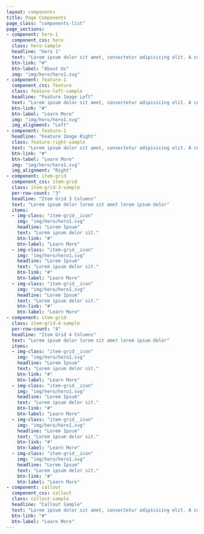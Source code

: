 ```yaml
---
layout: components
title: Page Components
page_class: "components-list"
page_sections:
- component: hero-1
  component_css: hero
  class: hero-sample
  headline: "Hero 1"
  text: "Lorem ipsum dolor sit amet, consectetur adipisicing elit. A cupiditate, incidunt quo pariatur iure minus at suscipit officia velit molestiae, fugit est fuga impedit accusantium architecto eligendi. Explicabo, voluptas, sed."
  btn-link: "#"
  btn-label: "About Us"
  img: "img/hero/hero1.svg"
- component: feature-1
  component_css: feature
  class: feature-left-sample
  headline: "Feature Image Left"
  text: "Lorem ipsum dolor sit amet, consectetur adipisicing elit. A cupiditate, incidunt quo pariatur iure minus at suscipit officia velit molestiae, fugit est fuga impedit accusantium architecto eligendi. Explicabo, voluptas, sed."
  btn-link: "#"
  btn-label: "Learn More"
  img: "img/hero/hero1.svg"
  img_alignment: "Left"
- component: feature-1
  headline: "Feature Image Right"
  class: feature-right-sample
  text: "Lorem ipsum dolor sit amet, consectetur adipisicing elit. A cupiditate, incidunt quo pariatur iure minus at suscipit offic  velit molestiae, fugit est fuga impedit accusantium architecto eligendi. Explicabo, voluptas, sed."
  btn-link: "#"
  btn-label: "Learn More"
  img: "img/hero/hero1.svg"
  img_alignment: "Right"
- component: item-grid
  component_css: item-grid
  class: item-grid-3-sample
  per-row-count: "3"
  headline: "Item Grid 3 Columns"
  text: "Lorem ipsum delor lorem sit amet lorem ipsum delor"
  items:
  - img-class: "item-grid__icon"
    img: "img/hero/hero1.svg"
    headline: "Lorem Ipsum"
    text: "Lorem ipsum delor sit."
    btn-link: "#"
    btn-label: "Learn More"
  - img-class: "item-grid__icon"
    img: "img/hero/hero1.svg"
    headline: "Lorem Ipsum"
    text: "Lorem ipsum delor sit."
    btn-link: "#"
    btn-label: "Learn More"
  - img-class: "item-grid__icon"
    img: "img/hero/hero1.svg"
    headline: "Lorem Ipsum"
    text: "Lorem ipsum delor sit."
    btn-link: "#"
    btn-label: "Learn More"
- component: item-grid
  class: item-grid-4-sample
  per-row-count: "4"
  headline: "Item Grid 4 Columns"
  text: "Lorem ipsum delor lorem sit amet lorem ipsum delor"
  items:
  - img-class: "item-grid__icon"
    img: "img/hero/hero1.svg"
    headline: "Lorem Ipsum"
    text: "Lorem ipsum delor sit."
    btn-link: "#"
    btn-label: "Learn More"
  - img-class: "item-grid__icon"
    img: "img/hero/hero1.svg"
    headline: "Lorem Ipsum"
    text: "Lorem ipsum delor sit."
    btn-link: "#"
    btn-label: "Learn More"
  - img-class: "item-grid__icon"
    img: "img/hero/hero1.svg"
    headline: "Lorem Ipsum"
    text: "Lorem ipsum delor sit."
    btn-link: "#"
    btn-label: "Learn More"
  - img-class: "item-grid__icon"
    img: "img/hero/hero1.svg"
    headline: "Lorem Ipsum"
    text: "Lorem ipsum delor sit."
    btn-link: "#"
    btn-label: "Learn More"
- component: callout
  component_css: callout
  class: callout-sample
  headline: "Callout Sample"
  text: "Lorem ipsum dolor sit amet, consectetur adipisicing elit. A cupiditate, incidunt quo pariatur iure minus at suscipit offic  velit molestiae, fugit est fuga impedit accusantium architecto eligendi. Explicabo, voluptas, sed."
  btn-link: "#"
  btn-label: "Learn More"
---
```

